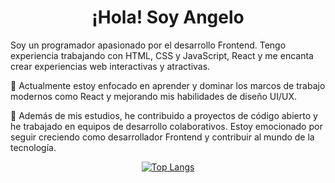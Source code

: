 <h1 align="center">
  ¡Hola! Soy Angelo
</h1>

<p>
Soy un programador apasionado por el desarrollo Frontend. Tengo experiencia trabajando con HTML, CSS y JavaScript, React y me encanta crear experiencias web interactivas y atractivas.
<p/>
<p>
🚀 Actualmente estoy enfocado en aprender y dominar los marcos de trabajo modernos como React y mejorando mis habilidades de diseño UI/UX.
<p/>
💼 Además de mis estudios, he contribuido a proyectos de código abierto y he trabajado en equipos de desarrollo colaborativos. Estoy emocionado por seguir creciendo como desarrollador Frontend y contribuir al mundo de la tecnología.
<p/>
  
<div align="center">

[![Top Langs](https://github-readme-stats.vercel.app/api/top-langs/?username=AndyRCR&show_icons=true&hide=C%23,Java,SASS&custom_title=Most+Used+Technologies&title_color=fff&text_color=fff&layout=compact&bg_color=DEG,434343,121212)](https://github.com/AndyRCR/github-readme-stats)

</div>
